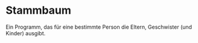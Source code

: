 # Stammbaum

Ein Programm, das für eine bestimmte Person die Eltern, Geschwister (und Kinder) ausgibt.
